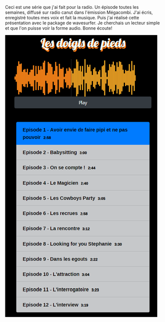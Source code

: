 Ceci est une série que j'ai fait pour la radio. Un épisode toutes les semaines, diffusé sur radio canut dans l'émission Mégacombi. J'ai écris, enregistré toutes mes voix et fait la musique. Puis j'ai réalisé cette présentation avec le package de wavesurfer. Je cherchais un lecteur simple et que l'on puisse voir la forme audio. Bonne écoute!

![image_demo](https://github.com/IFly79/les_doigts_de_pieds/blob/master/src/fond.png)

